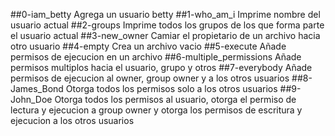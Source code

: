 ##0-iam_betty
Agrega un usuario betty
##1-who_am_i
Imprime nombre del usuario actual
##2-groups
Imprime todos los grupos de los que forma parte el usuario actual
##3-new_owner
Camiar el propietario de un archivo hacia otro usuario
##4-empty
Crea un archivo vacio
##5-execute
Añade permisos de ejecucion en un archivo
##6-multiple_permissions
Añade permisos multiplos hacia el usuario, grupo y otros
##7-everybody
Añade permisos de ejecucion al owner, group owner y a los otros usuarios
##8-James_Bond
Otorga todos los permisos solo a los otros usuarios
##9-John_Doe
Otorga todos los permisos al usuario, otorga el permiso de lectura y ejecucion a group owner y otorga los permisos de escritura y ejecucion a los otros usuarios

